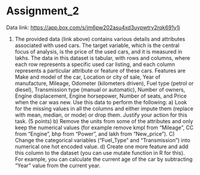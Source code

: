 # Assignment_2
Data link: https://app.box.com/s/jm6pw202asu4xd3uypwtry2rqk691y1i
1) The provided data (link above) contains various details and attributes associated with used cars. The
target variable, which is the central focus of analysis, is the price of the used cars, and it is measured in
lakhs. The data in this dataset is tabular, with rows and columns, where each row represents a specific
used car listing, and each column represents a particular attribute or feature of these cars. Features are
Make and model of the car, Location or city of sale, Year of manufacture, Mileage, Odometer
(kilometers driven), Fuel type (petrol or diesel), Transmission type (manual or automatic), Number of
owners, Engine displacement, Engine horsepower, Number of seats, and Price when the car was new.
Use this data to perform the following:
a) Look for the missing values in all the columns and either impute them (replace with mean,
median, or mode) or drop them. Justify your action for this task. (5 points)
b) Remove the units from some of the attributes and only keep the numerical values (for
example remove kmpl from “Mileage”, CC from “Engine”, bhp from “Power”, and lakh from
“New_price”).
C) Change the categorical variables (“Fuel_Type” and “Transmission”) into numerical one hot
encoded value. 
d) Create one more feature and add this column to the dataset (you can use mutate function in
R for this). For example, you can calculate the current age of the car by subtracting “Year” value
from the current year. 



